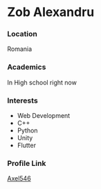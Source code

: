 # Zob Alexandru

### Location

Romania

### Academics

In High school right now

### Interests

- Web Development
- C++
- Python
- Unity
- Flutter

### Profile Link

[Axel546](https://github.com/Axel546)
